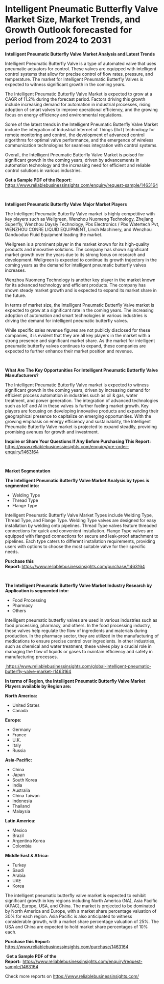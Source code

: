 <p><h1>Intelligent Pneumatic Butterfly Valve Market Size, Market Trends, and Growth Outlook forecasted for period from 2024 to 2031</h1></p><p><strong>Intelligent Pneumatic Butterfly Valve Market Analysis and Latest Trends</strong></p>
<p><p>Intelligent Pneumatic Butterfly Valve is a type of automated valve that uses pneumatic actuators for control. These valves are equipped with intelligent control systems that allow for precise control of flow rates, pressure, and temperature. The market for Intelligent Pneumatic Butterfly Valves is expected to witness significant growth in the coming years.</p><p>The Intelligent Pneumatic Butterfly Valve Market is expected to grow at a CAGR of 11.2% during the forecast period. Factors driving this growth include increasing demand for automation in industrial processes, rising adoption of smart valves to improve operational efficiency, and the growing focus on energy efficiency and environmental regulations.</p><p>Some of the latest trends in the Intelligent Pneumatic Butterfly Valve Market include the integration of Industrial Internet of Things (IIoT) technology for remote monitoring and control, the development of advanced control algorithms for optimal valve performance, and the emergence of wireless communication technologies for seamless integration with control systems.</p><p>Overall, the Intelligent Pneumatic Butterfly Valve Market is poised for significant growth in the coming years, driven by advancements in automation technology and the increasing need for efficient and reliable control solutions in various industries.</p></p>
<p><strong>Get a Sample PDF of the Report:&nbsp;</strong> <a href="https://www.reliablebusinessinsights.com/enquiry/request-sample/1463164">https://www.reliablebusinessinsights.com/enquiry/request-sample/1463164</a></p>
<p>&nbsp;</p>
<p><strong>Intelligent Pneumatic Butterfly Valve Major Market Players</strong></p>
<p><p> </p><p>The Intelligent Pneumatic Butterfly Valve market is highly competitive with key players such as Wellgreen, Wenzhou Nuomeng Technology, Zhejiang Superfly, Wenzhou Daysly Technology, Pbs Electronics / Pbs Watertech Pvt, WENZHOU CONRE LIQUID EQUIPMENT, Linch Machinery, and Wenzhou Danduoduo Fluid Equipment leading the market. </p><p>Wellgreen is a prominent player in the market known for its high-quality products and innovative solutions. The company has shown significant market growth over the years due to its strong focus on research and development. Wellgreen is expected to continue its growth trajectory in the coming years as the demand for intelligent pneumatic butterfly valves increases.</p><p>Wenzhou Nuomeng Technology is another key player in the market known for its advanced technology and efficient products. The company has shown steady market growth and is expected to expand its market share in the future.</p><p>In terms of market size, the Intelligent Pneumatic Butterfly Valve market is expected to grow at a significant rate in the coming years. The increasing adoption of automation and smart technologies in various industries is driving the demand for intelligent pneumatic butterfly valves.</p><p>While specific sales revenue figures are not publicly disclosed for these companies, it is evident that they are all key players in the market with a strong presence and significant market share. As the market for intelligent pneumatic butterfly valves continues to expand, these companies are expected to further enhance their market position and revenue.</p></p>
<p>&nbsp;</p>
<p><strong>What Are The Key Opportunities For Intelligent Pneumatic Butterfly Valve Manufacturers?</strong></p>
<p><p>The Intelligent Pneumatic Butterfly Valve market is expected to witness significant growth in the coming years, driven by increasing demand for efficient process automation in industries such as oil & gas, water treatment, and power generation. The integration of advanced technologies such as IoT and AI in these valves is further fueling market growth. Key players are focusing on developing innovative products and expanding their geographical presence to capitalize on emerging opportunities. With the growing emphasis on energy efficiency and sustainability, the Intelligent Pneumatic Butterfly Valve market is projected to expand steadily, providing promising avenues for growth and investment.</p></p>
<p><strong>Inquire or Share Your Questions If Any Before Purchasing This Report:</strong> <a href="https://www.reliablebusinessinsights.com/enquiry/pre-order-enquiry/1463164">https://www.reliablebusinessinsights.com/enquiry/pre-order-enquiry/1463164</a></p>
<p>&nbsp;</p>
<p><strong>Market Segmentation</strong></p>
<p><strong>The Intelligent Pneumatic Butterfly Valve Market Analysis by types is segmented into:</strong></p>
<p><ul><li>Welding Type</li><li>Thread Type</li><li>Flange Type</li></ul></p>
<p><p>Intelligent Pneumatic Butterfly Valve Market Types include Welding Type, Thread Type, and Flange Type. Welding Type valves are designed for easy installation by welding onto pipelines. Thread Type valves feature threaded connections for quick and convenient installation. Flange Type valves are equipped with flanged connections for secure and leak-proof attachment to pipelines. Each type caters to different installation requirements, providing users with options to choose the most suitable valve for their specific needs.</p></p>
<p><strong>Purchase this Report:&nbsp;</strong><a href="https://www.reliablebusinessinsights.com/purchase/1463164">https://www.reliablebusinessinsights.com/purchase/1463164</a></p>
<p>&nbsp;</p>
<p><strong>The Intelligent Pneumatic Butterfly Valve Market Industry Research by Application is segmented into:</strong></p>
<p><ul><li>Food Processing</li><li>Pharmacy</li><li>Others</li></ul></p>
<p><p>Intelligent pneumatic butterfly valves are used in various industries such as food processing, pharmacy, and others. In the food processing industry, these valves help regulate the flow of ingredients and materials during production. In the pharmacy sector, they are utilized in the manufacturing of medications to ensure precise control over ingredients. In other industries, such as chemical and water treatment, these valves play a crucial role in managing the flow of liquids or gases to maintain efficiency and safety in manufacturing processes.</p></p>
<p><a href="https://www.reliablebusinessinsights.com/global-intelligent-pneumatic-butterfly-valve-market-r1463164">&nbsp;https://www.reliablebusinessinsights.com/global-intelligent-pneumatic-butterfly-valve-market-r1463164</a></p>
<p><strong>In terms of Region, the Intelligent Pneumatic Butterfly Valve Market Players available by Region are:</strong></p>
<p>
    <p> <strong> North America: </strong>
        <ul>
            <li>United States</li>
            <li>Canada</li>
        </ul>
        </p> 
    <p> <strong> Europe: </strong>
        <ul>
            <li>Germany</li>
            <li>France</li>
            <li>U.K.</li>
            <li>Italy</li>
            <li>Russia</li>
        </ul>
        </p> 
    <p> <strong> Asia-Pacific: </strong>
        <ul>
            <li>China</li>
            <li>Japan</li>
            <li>South Korea</li>
            <li>India</li>
            <li>Australia</li>
            <li>China Taiwan</li>
            <li>Indonesia</li>
            <li>Thailand</li>
            <li>Malaysia</li>
        </ul>
        </p> 
    <p> <strong> Latin America: </strong>
        <ul>
            <li>Mexico</li>
            <li>Brazil</li>
            <li>Argentina Korea</li>
            <li>Colombia</li>
        </ul>
        </p> 
    <p> <strong> Middle East & Africa: </strong>
        <ul>
            <li>Turkey</li>
            <li>Saudi</li>
            <li>Arabia</li>
            <li>UAE</li>
            <li>Korea</li>
        </ul>
    </p>
    </p>
<p><p>The intelligent pneumatic butterfly valve market is expected to exhibit significant growth in key regions including North America (NA), Asia Pacific (APAC), Europe, USA, and China. The market is projected to be dominated by North America and Europe, with a market share percentage valuation of 30% for each region. Asia Pacific is also anticipated to witness considerable growth, with a market share percentage valuation of 25%. The USA and China are expected to hold market share percentages of 10% each.</p></p>
<p><strong>Purchase this Report: </strong><a href="https://www.reliablebusinessinsights.com/purchase/1463164">https://www.reliablebusinessinsights.com/purchase/1463164</a></p>
<p>&nbsp;<strong>Get a Sample PDF of the Report:&nbsp;&nbsp;</strong><a href="https://www.reliablebusinessinsights.com/enquiry/request-sample/1463164">https://www.reliablebusinessinsights.com/enquiry/request-sample/1463164</a></p>
<p><strong></strong></p>
<p>Check more reports on <a href="https://www.reliablebusinessinsights.com/">https://www.reliablebusinessinsights.com/</a></p>